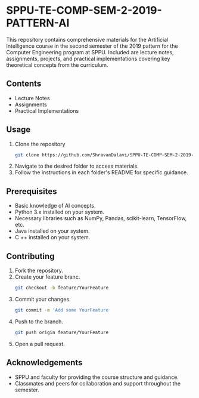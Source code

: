 # SPPU-TE-COMP-SEM-2-2019-PATTERN-AI

This repository contains comprehensive materials for the Artificial Intelligence course in the second semester of the 2019 pattern for the Computer Engineering program at SPPU. Included are lecture notes, assignments, projects, and practical implementations covering key theoretical concepts from the curriculum.

## Contents
- Lecture Notes
- Assignments
- Practical Implementations

## Usage
1. Clone the repository
   ```bash
   git clone https://github.com/ShravanDalavi/SPPU-TE-COMP-SEM-2-2019-PATTERN-AI.git
   ```
3. Navigate to the desired folder to access materials.
4. Follow the instructions in each folder's README for specific guidance.

## Prerequisites
- Basic knowledge of AI concepts.
- Python 3.x installed on your system.
- Necessary libraries such as NumPy, Pandas, scikit-learn, TensorFlow, etc.
- Java installed on your system.
- C ++ installed on your system.

## Contributing
1. Fork the repository.
2. Create your feature branc.
   ```bash
   git checkout -b feature/YourFeature
   ```
4. Commit your changes.
   ```bash
   git commit -m 'Add some YourFeature
   ```
6. Push to the branch.
   ```bash
   git push origin feature/YourFeature
    ```
8. Open a pull request.

## Acknowledgements
- SPPU and faculty for providing the course structure and guidance.
- Classmates and peers for collaboration and support throughout the semester.
